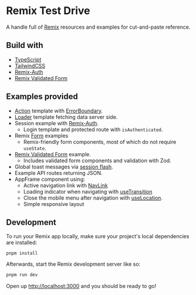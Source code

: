 # Remix Test Drive

A handle full of [Remix](https://remix.run/docs) resources and examples for cut-and-paste reference.

## Build with

- [TypeScript](https://www.typescriptlang.org/)
- [TailwindCSS](https://tailwindcss.com/)
- [Remix-Auth](https://github.com/sergiodxa/remix-auth)
- [Remix Validated Form](https://github.com/sergiodxa/remix-auth-form)

## Examples provided

- [Action](https://remix.run/docs/en/v1/hooks/use-action-data) template with [ErrorBoundary](https://remix.run/docs/en/1.14.1/route/error-boundary).
- [Loader](https://remix.run/docs/en/main/route/loader) template fetching data server side.
- Session example with [Remix-Auth](https://github.com/sergiodxa/remix-auth).
  - Login template and protected route with `isAuthenticated`.
- Remix [Form](https://remix.run/docs/en/main/components/form) examples
  - Remix-friendly form components, most of which do not require `useState`.
- [Remix Validated Form](https://github.com/sergiodxa/remix-auth-form) example.
  - Includes validated form components and validation with Zod.
- Global toast messages via [session flash](https://remix.run/docs/en/v1/utils/sessions#sessionflashkey-value).
- Example API routes returning JSON.
- AppFrame component using:
  - Active navigation link with [NavLink](https://remix.run/docs/en/1.14.1/components/nav-link)
  - Loading indicator when navigating with [useTransition](https://remix.run/docs/en/1.14.1/hooks/use-transition)
  - Close the mobile menu after navigation with [useLocation](https://remix.run/docs/en/1.14.1/other-api/react-router).
  - Simple responsive layout

## Development

To run your Remix app locally, make sure your project's local dependencies are installed:

```**sh**
pnpm install
```

Afterwards, start the Remix development server like so:

```sh
pnpm run dev
```

Open up [http://localhost:3000](http://localhost:3000) and you should be ready to go!
